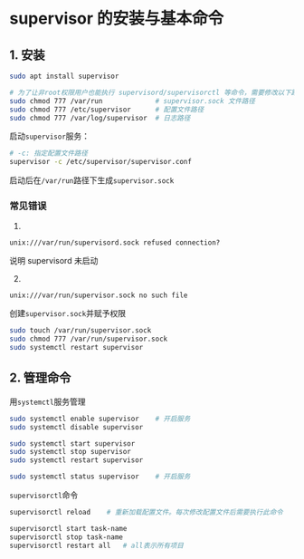 # supervisor 的安装与基本命令

## 1. 安装

```bash
sudo apt install supervisor

# 为了让非root权限用户也能执行 supervisord/supervisorctl 等命令，需要修改以下路径权限
sudo chmod 777 /var/run				# supervisor.sock 文件路径
sudo chmod 777 /etc/supervisor		# 配置文件路径
sudo chmod 777 /var/log/supervisor	# 日志路径
```

启动`supervisor`服务：
```bash
# -c: 指定配置文件路径
supervisor -c /etc/supervisor/supervisor.conf
```

启动后在`/var/run`路径下生成`supervisor.sock`

### 常见错误

1. 

```
unix:///var/run/supervisord.sock refused connection?
```

说明 supervisord 未启动

2. 

```
unix:///var/run/supervisor.sock no such file
```

创建`supervisor.sock`并赋予权限

```bash
sudo touch /var/run/supervisor.sock
sudo chmod 777 /var/run/supervisor.sock
sudo systemctl restart supervisor
```

## 2. 管理命令

用`systemctl`服务管理

```bash
sudo systemctl enable supervisor	# 开启服务
sudo systemctl disable supervisor

sudo systemctl start supervisor
sudo systemctl stop supervisor
sudo systemctl restart supervisor

sudo systemctl status supervisor	# 开启服务
```

`supervisorctl`命令

```bash
supervisorctl reload	# 重新加载配置文件。每次修改配置文件后需要执行此命令

supervisorctl start task-name
supervisorctl stop task-name
supervisorctl restart all	# all表示所有项目
```

